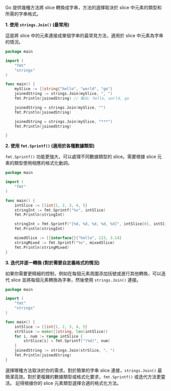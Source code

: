
Go 提供幾種方法將 slice 轉換成字串，方法的選擇取決於 slice 中元素的類型和所需的字串格式。

**1. 使用 `strings.Join()` (最常用)**

這是將 slice 中的元素連接成單個字串的最常見方法，適用於 slice 中元素為字串的情況。

```go
package main

import (
    "fmt"
    "strings"
)

func main() {
    mySlice := []string{"hello", "world", "go"}
    joinedString := strings.Join(mySlice, ", ")
    fmt.Println(joinedString) // 輸出: hello, world, go

    joinedString = strings.Join(mySlice, "")
    fmt.Println(joinedString)

    joinedString = strings.Join(mySlice, "***")
    fmt.Println(joinedString)

}
```


**2.  使用 `fmt.Sprintf()` (適用於各種數據類型)**

`fmt.Sprintf()` 功能更強大，可以處理不同數據類型的 slice。需要根據 slice 元素的類型使用相應的格式化動詞。

```go
package main

import (
    "fmt"
)

func main() {
    intSlice := []int{1, 2, 3, 4, 5}
    stringInt := fmt.Sprintf("%v", intSlice)
    fmt.Println(stringInt)

    stringInt = fmt.Sprintf("[%d, %d, %d, %d, %d]", intSlice[0], intSlice[1], intSlice[2], intSlice[3], intSlice[4])
    fmt.Println(stringInt)

    mixedSlice := []interface{}{"hello", 123, 3.14}
    stringMixed := fmt.Sprintf("%v", mixedSlice)
    fmt.Println(stringMixed)
}
```


**3.  迭代并逐一轉換 (對於需要自定義格式的情況)**

如果你需要更精細的控制，例如在每個元素周圍添加括號或進行其他轉換，可以迭代 slice 並將每個元素轉換為字串，然後使用 `strings.Join()` 連接。


```go
package main

import (
    "fmt"
    "strings"
)

func main() {
    intSlice := []int{1, 2, 3, 4, 5}
    strSlice := make([]string, len(intSlice))
    for i, num := range intSlice {
        strSlice[i] = fmt.Sprintf("(%d)", num)
    }
    joinedString := strings.Join(strSlice, ", ")
    fmt.Println(joinedString)
}
```

選擇哪種方法取決於你的需求。對於簡單的字串 slice 連接，`strings.Join()` 最簡潔高效。對於更複雜的數據類型或格式化要求，`fmt.Sprintf()` 或迭代方法更靈活。  記得根據你的 slice 元素類型選擇合適的格式化方法。

